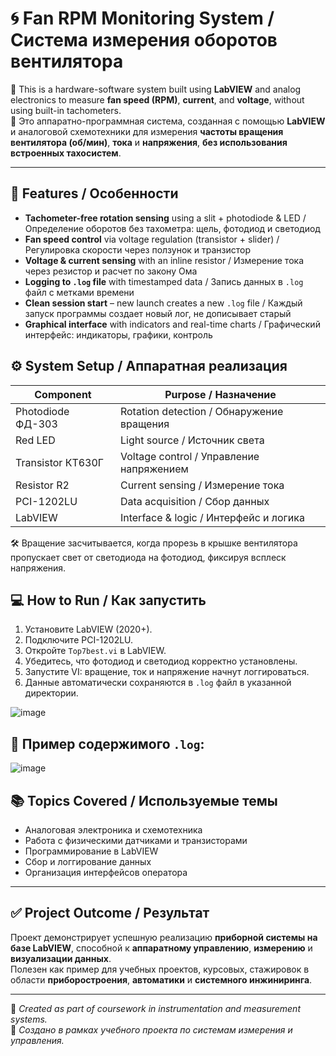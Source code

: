 # 🌀 Fan RPM Monitoring System / Система измерения оборотов вентилятора

📌 This is a hardware-software system built using **LabVIEW** and analog electronics to measure **fan speed (RPM)**, **current**, and **voltage**, without using built-in tachometers.  
📌 Это аппаратно-программная система, созданная с помощью **LabVIEW** и аналоговой схемотехники для измерения **частоты вращения вентилятора (об/мин)**, **тока** и **напряжения**, **без использования встроенных тахосистем**.

---

## 🔧 Features / Особенности

- **Tachometer-free rotation sensing** using a slit + photodiode & LED / Определение оборотов без тахометра: щель, фотодиод и светодиод
- **Fan speed control** via voltage regulation (transistor + slider) / Регулировка скорости через ползунок и транзистор
- **Voltage & current sensing** with an inline resistor / Измерение тока через резистор и расчет по закону Ома
- **Logging to `.log` file** with timestamped data / Запись данных в `.log` файл с метками времени
- **Clean session start** – new launch creates a new `.log` file / Каждый запуск программы создает новый лог, не дописывает старый
- **Graphical interface** with indicators and real-time charts / Графический интерфейс: индикаторы, графики, контроль



## ⚙️ System Setup / Аппаратная реализация

| Component | Purpose / Назначение |
|----------|----------------------|
| Photodiode ФД-303 | Rotation detection / Обнаружение вращения |
| Red LED | Light source / Источник света |
| Transistor КТ630Г | Voltage control / Управление напряжением |
| Resistor R2 | Current sensing / Измерение тока |
| PCI-1202LU | Data acquisition / Сбор данных |
| LabVIEW | Interface & logic / Интерфейс и логика |

🛠 Вращение засчитывается, когда прорезь в крышке вентилятора пропускает свет от светодиода на фотодиод, фиксируя всплеск напряжения.


## 💻 How to Run / Как запустить

1. Установите LabVIEW (2020+).
2. Подключите PCI-1202LU.
3. Откройте `Top7best.vi` в LabVIEW.
4. Убедитесь, что фотодиод и светодиод корректно установлены.
5. Запустите VI: вращение, ток и напряжение начнут логгироваться.
6. Данные автоматически сохраняются в `.log` файл в указанной директории.

![image](https://github.com/user-attachments/assets/2ecdcd48-6891-4ec7-979d-42e0b8b0299c)


## 📁 Пример содержимого `.log`:
![image](https://github.com/user-attachments/assets/8a7e850d-f8a7-4581-b726-7ab898c24b3a)


## 📚 Topics Covered / Используемые темы

- Аналоговая электроника и схемотехника
- Работа с физическими датчиками и транзисторами
- Программирование в LabVIEW
- Сбор и логгирование данных
- Организация интерфейсов оператора

---

## ✅ Project Outcome / Результат

Проект демонстрирует успешную реализацию **приборной системы на базе LabVIEW**, способной к **аппаратному управлению**, **измерению** и **визуализации данных**.  
Полезен как пример для учебных проектов, курсовых, стажировок в области **приборостроения**, **автоматики** и **системного инжиниринга**.

---

🌟 _Created as part of coursework in instrumentation and measurement systems._  
🌟 _Создано в рамках учебного проекта по системам измерения и управления._

